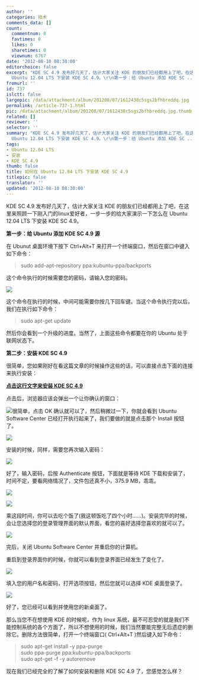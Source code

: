 ```yaml
---
author: ''
categories: 技术
comments_data: []
count:
  commentnum: 0
  favtimes: 0
  likes: 0
  sharetimes: 0
  viewnum: 6767
date: '2012-08-10 08:30:00'
editorchoice: false
excerpt: "KDE SC 4.9 发布好几天了，估计大家关注 KDE 的朋友们已经都用上了吧，在这里来照顾一下刚入门的linux爱好者，一步一步的给大家演示一下怎么在
  Ubuntu 12.04 LTS 下安装 KDE SC 4.9。\r\n第一步：给 Ubuntu 添加 KDE SC ..."
fromurl: ''
id: 737
islctt: false
largepic: /data/attachment/album/201208/07/1612438c5sgs2bfhbreddq.jpg
permalink: /article-737-1.html
pic: /data/attachment/album/201208/07/1612438c5sgs2bfhbreddq.jpg.thumb.jpg
related: []
reviewer: ''
selector: ''
summary: "KDE SC 4.9 发布好几天了，估计大家关注 KDE 的朋友们已经都用上了吧，在这里来照顾一下刚入门的linux爱好者，一步一步的给大家演示一下怎么在
  Ubuntu 12.04 LTS 下安装 KDE SC 4.9。\r\n第一步：给 Ubuntu 添加 KDE SC ..."
tags:
- Ubuntu 12.04 LTS
- 安装
- KDE SC 4.9
thumb: false
title: 如何在 Ubuntu 12.04 LTS 下安装 KDE SC 4.9
titlepic: false
translator: ''
updated: '2012-08-10 08:30:00'
---
```


KDE SC 4.9 发布好几天了，估计大家关注 KDE 的朋友们已经都用上了吧，在这里来照顾一下刚入门的linux爱好者，一步一步的给大家演示一下怎么在 Ubuntu 12.04 LTS 下安装 KDE SC 4.9。


**第一步：给 Ubuntu 添加 KDE SC 4.9 源**


在 Ubunut 桌面环境下按下 Ctrl+Alt+T 来打开一个终端窗口，然后在窗口中键入如下命令：



> 
> sudo add-apt-repository ppa:kubuntu-ppa/backports
> 
> 
> 


这个命令执行的时候需要您的密码，请输入您的密码。


![](/data/attachment/album/201208/07/1612438c5sgs2bfhbreddq.jpg)


这个命令在执行的时候，中间可能需要你按几下回车键。当这个命令执行完以后，我们在执行如下命令：



> 
> sudo apt-get update
> 
> 
> 


然后你会看到一个升级的进度。当然了，上面这些命令都要在你的 Ubuntu 处于联网状态下。


**第二步：安装 KDE SC 4.9**


很简单，您如果刚好在看这篇文章的时候操作这些的话，可以直接点击下面的连接来执行安装：


[**点击这行文字来安装 KDE SC 4.9**](apt://kubuntu-desktop)


点击后，浏览器应该会弹出一个让你确认的窗口：


![](/data/attachment/album/201208/07/1149287pbumqfqmqa7yzn7.jpg)很简单，点击 OK 确认就可以了，然后稍微过一下，你就会看到 Ubuntu Software Center 已经打开执行起来了，我们要做的就是点击那个 Install 按钮了。


![](/data/attachment/album/201208/07/1152554tldzeylqizh0wmh.jpg)


安装的时候，同样，需要您再次输入密码：


![](/data/attachment/album/201208/07/115415cwwkki62hshsrwr2.jpg)


好了，输入密码，后按 Authenticate 按钮，下面就是等待 KDE 下载和安装了，时间不定，要看网络情况了，文件包还真不小，375.9 MB，乖乖。


![](/data/attachment/album/201208/07/120036ew96xnxv83y8wxoo.jpg)


![](/data/attachment/album/201208/07/115634rtnd6twws4dftrno.jpg)


乘这段时间，你可以去吃个饭了(我这顿饭吃了四个小时……)。安装完毕的时候，会让您选择您的登录管理界面的默认界面，看您的喜好选择您喜欢的就可以了。


![](/data/attachment/album/201208/07/160606gj4itd4n44gz74i7.jpg)


完后，关闭 Ubuntu Software Center 并重启你的计算机。


重启到登录界面你的时候，你就可以看到登录界面已经发生了变化了。


![](/data/attachment/album/201208/07/160319111poqmp1ky1613q.jpg)


填入您的用户名和密码，打开选项按钮，然后您就可以选择 KDE 桌面登录了。


![](/data/attachment/album/201208/07/1607454bcnllgvk9nnx1d4.jpg)


好了，您已经可以看到并使用您的新桌面了。


那么当您不在想使用 KDE 的时候呢，作为 linux 系统，最不可忍受的就是我们不能控制系统的各个方面了，所以不想使用的时候，我们当然要能完整无后遗症的删除它。删除方法很简单，打开一个终端窗口( Ctrl+Alt+T )然后键入如下命令：



> 
> sudo apt-get install -y ppa-purge  
> sudo ppa-purge ppa:kubuntu-ppa/backports  
> sudo apt-get -f -y autoremove
> 
> 
> 


 现在我们已经完全的了解了如何安装和删除 KDE SC 4.9 了，您感觉怎么样？
